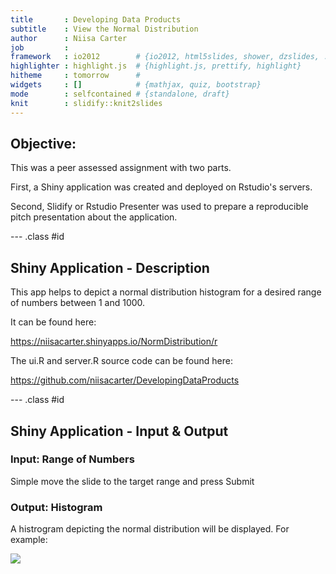 ```yaml
---
title       : Developing Data Products
subtitle    : View the Normal Distribution
author      : Niisa Carter
job         : 
framework   : io2012        # {io2012, html5slides, shower, dzslides, ...}
highlighter : highlight.js  # {highlight.js, prettify, highlight}
hitheme     : tomorrow      # 
widgets     : []            # {mathjax, quiz, bootstrap}
mode        : selfcontained # {standalone, draft}
knit        : slidify::knit2slides
---
```


## Objective:

This was a peer assessed assignment with two parts. 

First, a Shiny application was created and deployed on Rstudio's servers. 

Second, Slidify or Rstudio Presenter was used to prepare a reproducible pitch
presentation about the application.  


--- .class #id 
## Shiny Application - Description

This app helps to depict a normal distribution histogram for a desired range of numbers between 1 and 1000.

It can be found here:  

https://niisacarter.shinyapps.io/NormDistribution/r

The ui.R and server.R source code can be found here:  

https://github.com/niisacarter/DevelopingDataProducts

--- .class #id 

## Shiny Application - Input & Output

###  Input:  Range of Numbers 

Simple move the slide to the target range and press Submit

### Output:  Histogram

A histrogram depicting the normal distribution will be displayed.  For example: 

<img align="middle" src="histexample.png" />
